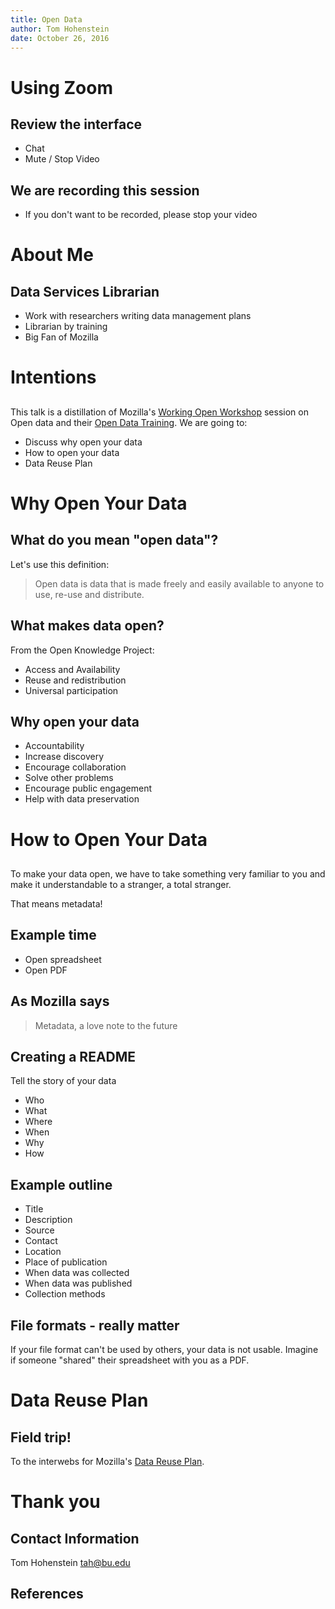 ```yaml
---
title: Open Data
author: Tom Hohenstein 
date: October 26, 2016
---
```


# Using Zoom 

## Review the interface 

+ Chat 
+ Mute / Stop Video 

## We are recording this session 

+ If you don't want to be recorded, please stop your video 

# About Me 

## Data Services Librarian 

+ Work with researchers writing data management plans 
+ Librarian by training 
+ Big Fan of Mozilla 

# Intentions  

## 
This talk is a distillation of Mozilla's [Working Open Workshop](http://mozillascience.github.io/working-open-workshop/) session on Open data and their [Open Data Training](https://github.com/mozillascience/open-data-training). We are going to: 

+ Discuss why open your data
+ How to open your data 
+ Data Reuse Plan 



# Why Open Your Data 

## What do you mean "open data"?

Let's use this definition:

>Open data is data that is made freely and easily available to anyone to use, re-use and distribute. 

## What makes data open? 

From the Open Knowledge Project:

+ Access and Availability 
+ Reuse and redistribution 
+ Universal participation

## Why open your data

+ Accountability 
+ Increase discovery 
+ Encourage collaboration 
+ Solve other problems 
+ Encourage public engagement 
+ Help with data preservation 

# How to Open Your Data 

## 

To make your data open, we have to take something very familiar to you and make it understandable to a stranger, a total stranger. 

That means metadata!

## Example time 

+ Open spreadsheet
+ Open PDF 

## As Mozilla says 

> Metadata, a love note to the future 

## Creating a README 

Tell the story of your data 

+ Who
+ What 
+ Where 
+ When 
+ Why 
+ How 

## Example outline 

+ Title 
+ Description 
+ Source 
+ Contact 
+ Location 
+ Place of publication 
+ When data was collected 
+ When data was published 
+ Collection methods 

## File formats - really matter 

If your file format can't be used by others, your data is not usable. Imagine if someone "shared" their spreadsheet with you as a PDF. 

# Data Reuse Plan 

## Field trip! 

To the interwebs for Mozilla's [Data Reuse Plan](https://github.com/mozillascience/working-open-workshop/blob/gh-pages/handouts/data_reuse_plan_template.md). 

# Thank you

## Contact Information 

Tom Hohenstein 
tah@bu.edu 

## References 
